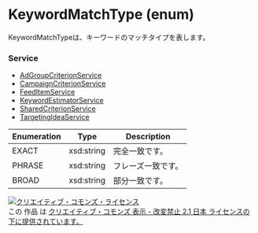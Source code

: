 # KeywordMatchType (enum)
KeywordMatchTypeは、キーワードのマッチタイプを表します。

### Service
+ [AdGroupCriterionService](../services/AdGroupCriterionService.md)
+ [CampaignCriterionService](../services/CampaignCriterionService.md)
+ [FeedItemService](../services/FeedItemService.md)
+ [KeywordEstimatorService](../services/KeywordEstimatorService.md)
+ [SharedCriterionService](../services/SharedCriterionService.md)
+ [TargetingIdeaService](../services/TargetingIdeaService.md)

| Enumeration | Type | Description | 
|---|---|---|
| EXACT| xsd:string | 完全一致です。 |
| PHRASE| xsd:string | フレーズ一致です。 |
| BROAD| xsd:string | 部分一致です。 |

<a rel="license" href="http://creativecommons.org/licenses/by-nd/2.1/jp/"><img alt="クリエイティブ・コモンズ・ライセンス" style="border-width:0" src="https://i.creativecommons.org/l/by-nd/2.1/jp/88x31.png" /></a><br />この 作品 は <a rel="license" href="http://creativecommons.org/licenses/by-nd/2.1/jp/">クリエイティブ・コモンズ 表示 - 改変禁止 2.1 日本 ライセンスの下に提供されています。</a>
